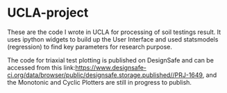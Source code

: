 # UCLA-project
These are the code I wrote in UCLA for processing of soil testings result. It uses ipython widgets to build up the User Interface and used statsmodels (regression) to find key parameters for research purpose. 

The code for triaxial test plotting is published on DesignSafe and can be accessed from this link:https://www.designsafe-ci.org/data/browser/public/designsafe.storage.published//PRJ-1649, and the Monotonic and Cyclic Plotters are still in progress to publish.
